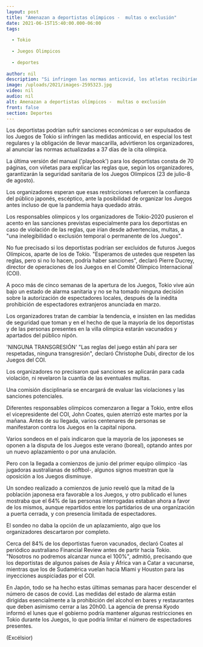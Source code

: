```yaml
---
layout: post
title: "Amenazan a deportistas olímpicos -  multas o exclusión"
date: 2021-06-15T15:40:00.000-06:00
tags:
  
  - Tokio
  
  - Juegos Olimpicos
  
  - deportes
  
author: nil
description: "Si infringen las normas anticovid, los atletas recibirían sanciones, establecieron los organizadores de los Juegos Olímpicos de Tokio"
image: /uploads/2021/images-2595323.jpg
video: nil
audio: nil
alt: Amenazan a deportistas olímpicos -  multas o exclusión
front: false
section: Deportes
---
```


Los deportistas podrían sufrir sanciones económicas o ser expulsados de los Juegos de Tokio si infringen las medidas anticovid, en especial los test regulares y la obligación de llevar mascarilla, advirtieron los organizadores, al anunciar las normas actualizadas a 37 días de la cita olímpica.

La última versión del manual ('playbook') para los deportistas consta de 70 páginas, con viñetas para explicar las reglas que, según los organizadores, garantizarán la seguridad sanitaria de los Juegos Olímpicos (23 de julio-8 de agosto).

Los organizadores esperan que esas restricciones refuercen la confianza del público japonés, escéptico, ante la posibilidad de organizar los Juegos antes incluso de que la pandemia haya quedado atrás.

Los responsables olímpicos y los organizadores de Tokio-2020 pusieron el acento en las sanciones previstas especialmente para los deportistas en caso de violación de las reglas, que irían desde advertencias, multas, a "una inelegibilidad o exclusión temporal o permanente de los Juegos".

No fue precisado si los deportistas podrían ser excluidos de futuros Juegos Olímpicos, aparte de los de Tokio. "Esperamos de ustedes que respeten las reglas, pero si no lo hacen, podría haber sanciones", declaró Pierre Ducrey, director de operaciones de los Juegos en el Comité Olímpico Internacional (COI).

A poco más de cinco semanas de la apertura de los Juegos, Tokio vive aún bajo un estado de alarma sanitaria y no se ha tomado ninguna decisión sobre la autorización de espectadores locales, después de la inédita prohibición de espectadores extranjeros anunciada en marzo.

Los organizadores tratan de cambiar la tendencia, e insisten en las medidas de seguridad que toman y en el hecho de que la mayoría de los deportistas y de las personas presentes en la villa olímpica estarán vacunados y apartados del público nipón.

'NINGUNA TRANSGRESIÓN'
"Las reglas del juego están ahí para ser respetadas, ninguna transgresión", declaró Christophe Dubi, director de los Juegos del COI.

Los organizadores no precisaron qué sanciones se aplicarán para cada violación, ni revelaron la cuantía de las eventuales multas.

Una comisión disciplinaria se encargará de evaluar las violaciones y las sanciones potenciales.

Diferentes responsables olímpicos comenzaron a llegar a Tokio, entre ellos el vicepresidente del COI, John Coates, quien aterrizó este martes por la mañana. Antes de su llegada, varios centenares de personas se manifestaron contra los Juegos en la capital nipona.

Varios sondeos en el país indicaron que la mayoría de los japoneses se oponen a la disputa de los Juegos este verano (boreal), optando antes por un nuevo aplazamiento o por una anulación.

Pero con la llegada a comienzos de junio del primer equipo olímpico -las jugadoras australianas de sóftbol-, algunos signos muestran que la oposición a los Juegos disminuye.

Un sondeo realizado a comienzos de junio reveló que la mitad de la población japonesa era favorable a los Juegos, y otro publicado el lunes mostraba que el 64% de las personas interrogadas estaban ahora a favor de los mismos, aunque repartidos entre los partidarios de una organización a puerta cerrada, y con presencia limitada de espectadores.

El sondeo no daba la opción de un aplazamiento, algo que los organizadores descartaron por completo.

Cerca del 84% de los deportistas fueron vacunados, declaró Coates al periódico australiano Financial Review antes de partir hacia Tokio. "Nosotros no podremos alcanzar nunca el 100%", admitió, precisando que los deportistas de algunos países de Asia y África van a Catar a vacunarse, mientras que los de Sudamérica vuelan hacia Miami y Houston para las inyecciones auspiciadas por el COI.

En Japón, todo se ha hecho estas últimas semanas para hacer descender el número de casos de covid. Las medidas del estado de alarma están dirigidas esencialmente a la prohibición del alcohol en bares y restaurantes que deben asimismo cerrar a las 20h00. La agencia de prensa Kyodo informó el lunes que el gobierno podría mantener algunas restricciones en Tokio durante los Juegos, lo que podría limitar el número de espectadores presentes.

(Excélsior)
